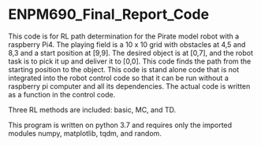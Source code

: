 # ENPM690_Final_Report_Code

This code is for RL path determination for the Pirate model robot with a raspberry Pi4.  The playing field is a 10 x 10 grid 
with obstacles at 4,5 and 8,3 and a start position at [9,9].  The desired object is at [0,7], and the robot task is to pick it up and deliver it to [0,0].  This code finds the path from the starting position to the object.  This code is stand alone code that is not integrated into the robot control code so that it can be run without a raspberry pi computer and all its dependencies.  The actual code is written as a function in the control code. 

Three RL methods are included: basic, MC, and TD.

This program is written on python 3.7 and requires only the imported modules numpy, matplotlib, tqdm, and random.


